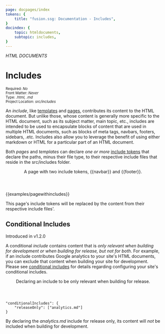 ```yaml
---
page: docpages/index
tokens: {
    title: "fusion.ssg: Documentation - Includes",
}
docindex: {
    topic: htmldocuments,
    subtopic: includes,
}
---
```


<em>HTML DOCUMENTS</em>

# Includes

<section class="container">
    <div><small>Required: <em>No</em></small></div>
    <div><small>Front Matter: <em>Never</em></small></div>
    <div><small>Type: <em>.html, .md </em></small></div>
    <div><small>Project Location: <em>src/includes</em></small></div>
</section>

An _include_, like <a href="{baseURL}/docs/{docsCurrentVersion}/htmldocuments/templates">templates</a> and <a href="{baseURL}/docs/{docsCurrentVersion}/htmldocuments/pages">pages</a>, contributes its content to the HTML document. But unlike those, whose content is generally more specific to the HTML document, such  as its subject matter, main topic, etc., includes are intended to be used to encapsulate blocks of content that are used in multiple HTML documents, such as blocks of meta tags, navbars, footers, sidebars, .etc. Includes also allow you to leverage the benefit of using either markdown or HTML for a particular part of an HTML document.

Both _pages_ and _templates_ can declare _one or more_ <a href="{baseURL}/docs/{docsCurrentVersion}/htmldocuments/tokens#include-tokens">include tokens</a> that declare the paths, minus their file type, to their respective include files that reside in the src/includes folder.

<article>
    <header>
        <p class="example">A page with two include tokens, &lbrace;&lbrace;navbar&rbrace;&rbrace; and &lbrace;&lbrace;footer&rbrace;&rbrace;.</p>
    </header>
    {{examples/pagewithincludes}}
    <footer>
    <p>This page's include tokens will be replaced by the content from their respective include files'.</p>
    </footer>
</article>

## Conditional Includes

<p class="ver">Introduced in v1.2.0</p>

A conditional _include_ contains content that is _only relevant when building for development or when building for release, but not for both_. For example, if an include contributes Google analytics to your site's HTML documents, you can exclude that content when building your site for development. Please see <a href="{baseURL}/docs/{docsCurrentVersion}/configuration/fusionssg-configuration#conditional-includes">conditional includes</a> for details regarding configuring your site's conditional includes.

<article>
    <header>
        <p class="example">Declaring an include to be only relevant when building for release.</p>
    </header>
<pre><code class="language-JSON">"conditionalIncludes": {
    "releaseOnly": ["analytics.md"]
}</code></pre>
    <footer>
    <p>By declaring the <em>analytics.md</em> include for release only, its content will <em>not</em> be included when building for development.</p>
    </footer>
</article>

